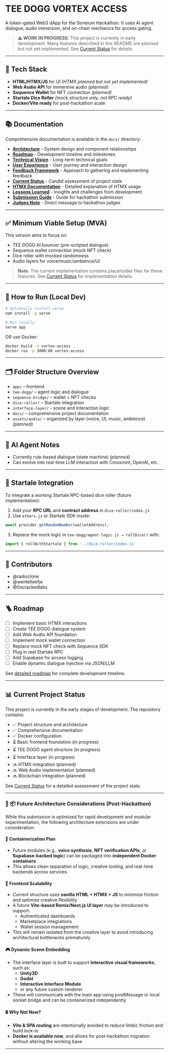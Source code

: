 # TEE DOGG VORTEX ACCESS

A token-gated Web3 dApp for the Soneium Hackathon. It uses AI agent dialogue, audio immersion, and on-chain mechanics for access gating.

> **⚠️ WORK IN PROGRESS**: This project is currently in early development. Many features described in this README are planned but not yet implemented. See [Current Status](docs/CURRENT-STATUS.md) for details.

---

## 🔧 Tech Stack
- **HTML/HTMX/JS** for UI *(HTMX planned but not yet implemented)*
- **Web Audio API** for immersive audio *(planned)*
- **Sequence Wallet** for NFT connection *(planned)*
- **Startale Dice Roller** *(mock structure only, not RPC ready)*
- **Docker/Vite ready** for post-hackathon scale

---

## 📚 Documentation

Comprehensive documentation is available in the `docs/` directory:

- [**Architecture**](docs/ARCHITECTURE.md) - System design and component relationships
- [**Roadmap**](docs/ROADMAP.md) - Development timeline and milestones
- [**Technical Vision**](docs/TECHNICAL-VISION.md) - Long-term technical goals
- [**User Experience**](docs/USER-EXPERIENCE.md) - User journey and interaction design
- [**Feedback Framework**](docs/FEEDBACK-FRAMEWORK.md) - Approach to gathering and implementing feedback
- [**Current Status**](docs/CURRENT-STATUS.md) - Candid assessment of project state
- [**HTMX Documentation**](docs/HTMX-DOCUMENTATION.md) - Detailed explanation of HTMX usage
- [**Lessons Learned**](docs/LESSONS-LEARNED.md) - Insights and challenges from development
- [**Submission Guide**](docs/SUBMISSION-GUIDE.md) - Guide for hackathon submission
- [**Judges Note**](docs/JUDGES-NOTE.md) - Direct message to hackathon judges

---

## ✅ Minimum Viable Setup (MVA)
This version aims to focus on:
- TEE DOGG AI bouncer (pre-scripted dialogue)
- Sequence wallet connection (mock NFT check)
- Dice roller with mocked randomness
- Audio layers for voice/music/ambience/UI

> **Note**: The current implementation contains placeholder files for these features. See [Current Status](docs/CURRENT-STATUS.md) for implementation details.

---

## 🚀 How to Run (Local Dev)

```bash
# Optionally install serve
npm install -g serve

# Run locally
serve app
```

OR use Docker:

```bash
docker build -t vortex-access .
docker run -p 3000:80 vortex-access
```

---

## 🗂 Folder Structure Overview
- `app/` – frontend
- `tee-dogg/` – agent logic and dialogue
- `sequence-bridge/` – wallet + NFT checks
- `dice-roller/` – Startale integration
- `interface-layer/` - scene and interaction logic
- `docs/` - comprehensive project documentation
- `assets/audio/` – organized by layer (voice, UI, music, ambience) *(planned)*

---

## 🧠 AI Agent Notes
- Currently rule-based dialogue (state machine) *(planned)*
- Can evolve into real-time LLM interaction with Crossmint, OpenAI, etc.

---

## 🎲 Startale Integration

To integrate a working Startale RPC-based dice roller (future implementation):

1. Add your **RPC URL** and **contract address** in `dice-roller/index.js`
2. Use `ethers.js` or Startale SDK inside:
```js
await provider.getRandomNumber(walletAddress);
```
3. Replace the mock logic in `tee-dogg/agent-logic.js → rollDice()` with:
```js
import { rollWithStartale } from '../dice-roller/index.js'
```

---

## 🧾 Contributors
- @radioclone
- @wentelteefje
- @0xcrackedlabs

---

## 🪜 Roadmap
- [ ] Implement basic HTMX interactions
- [ ] Create TEE DOGG dialogue system
- [ ] Add Web Audio API foundation
- [ ] Implement mock wallet connection
- [ ] Replace mock NFT check with Sequence SDK
- [ ] Plug in real Startale RPC
- [ ] Add Supabase for access logging
- [ ] Enable dynamic dialogue injection via JSON/LLM

See [detailed roadmap](docs/ROADMAP.md) for complete development timeline.

---

## 📊 Current Project Status

This project is currently in the early stages of development. The repository contains:

- ✅ Project structure and architecture
- ✅ Comprehensive documentation
- ✅ Docker configuration
- ⏳ Basic frontend foundation (in progress)
- ⏳ TEE DOGG agent structure (in progress)
- ⏳ Interface layer (in progress)
- 🔜 HTMX integration (planned)
- 🔜 Web Audio implementation (planned)
- 🔜 Blockchain integration (planned)

See [Current Status](docs/CURRENT-STATUS.md) for a detailed assessment of the project state.

---

### 🧰 📦 Future Architecture Considerations (Post-Hackathon)

While this submission is optimized for rapid development and modular experimentation, the following architecture extensions are under consideration:

#### 🐳 Containerization Plan
- Future modules (e.g., **voice synthesis**, **NFT verification APIs**, or **Supabase-backed logic**) can be packaged into **independent Docker containers**
- This allows clean separation of logic, creative tooling, and real-time backends across services

#### 🔧 Frontend Scalability
- Current structure uses **vanilla HTML + HTMX + JS** to minimize friction and optimize creative flexibility
- A future **Vite-based Remix/Next.js UI layer** may be introduced to support:
  - Authenticated dashboards
  - Marketplace integrations
  - Wallet session management
- This will remain isolated from the creative layer to avoid introducing architectural bottlenecks prematurely

#### 🎮 Dynamic Scene Embedding
- The interface layer is built to support **interactive visual frameworks**, such as:
  - **Unity3D**
  - **Godot**
  - **Interactive Interface Module**
  - or any future custom renderer
- These will communicate with the main app using postMessage or local socket bridge and can be containerized independently

#### 🔒 Why Not Now?
- **Vite & SPA routing** are intentionally avoided to reduce limbic friction and build lock-in
- **Docker is available now**, and allows for post-hackathon migration without altering the working base

---
